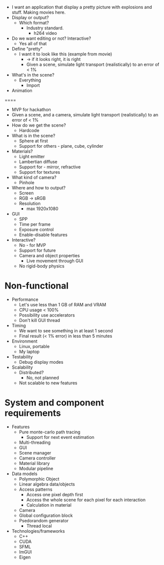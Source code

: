 * I want an application that display a pretty picture with explosions and stuff. Making movies here.
* Display or output?
  * Which format?
    * Industry standard.
      * h264 video
* Do we want editing or not? Interactive?
  * Yes all of that
* Define "pretty"
  * I want it to look like this (example from movie)
    * -> if it looks right, it is right
    * Given a scene, simulate light transport (realistically) to an error of < 1%
* What's in the scene?
  * Everything
    * Import
* Animation

====
* MVP for hackathon
* Given a scene, and a camera, simulate light transport (realistically) to an error of < 1%
* How do we get the scene?
  * Hardcode
* What is in the scene?
  * Sphere at first
  * Support for others - plane, cube, cylinder
* Materials?
  * Light emitter
  * Lambertian diffuse
  * Support for - mirror, refractive
  * Support for textures
* What kind of camera?
  * Pinhole
* Where and how to output?
  * Screen
  * RGB -> sRGB
  * Resolution
    * max 1920x1080
* GUI
  * SPP
  * Time per frame
  * Exposure control
  * Enable-disable features
* Interactive?
  * No - for MVP
  * Support for future
  * Camera and object properties
    * Live movement through GUI
  * No rigid-body physics

# Non-functional
* Performance
  * Let's use less than 1 GB of RAM and VRAM
  * CPU usage < 100%
  * Possibility use accelerators
  * Don't kill GUI thread
* Timing
  * We want to see something in at least 1 second
  * Final result (< 1% error) in less than 5 minutes
* Environment
  * Linux, portable
  * My laptop
* Testability
  * Debug display modes
* Scalability
  * Distributed?
    * No, not planned
  * Not scalable to new features

# System and component requirements
* Features
  * Pure monte-carlo path tracing
    * Support for next event estimation
  * Multi-threading
  * GUI
  * Scene manager
  * Camera controller
  * Material library
  * Modular pipeline
* Data models
  * Polymorphic Object
  * Linear algebra data/objects
  * Access patterns
    * Access one pixel depth first
    * Access the whole scene for each pixel for each interaction
    * Calculation in material
  * Camera
  * Global configuration block
  * Psedorandom generator
    * Thread local
* Technologies/frameworks
  * C++
  * CUDA
  * SFML
  * ImGUI
  * Eigen